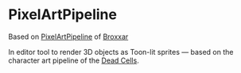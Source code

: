 # PixelArtPipeline

Based on [PixelArtPipeline](https://github.com/Broxxar/PixelArtPipeline) of [Broxxar](https://github.com/Broxxar)

In editor tool to render 3D objects as Toon-lit sprites — based on the character art pipeline of the [Dead Cells](https://dead-cells.com/).
